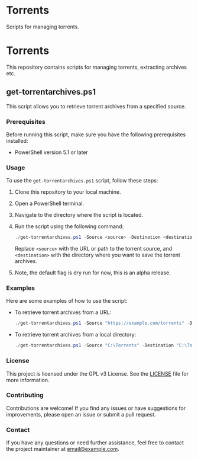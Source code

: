 # Torrents
Scripts for managing torrents.
# Torrents

This repository contains scripts for managing torrents, extracting archives etc.

## get-torrentarchives.ps1

This script allows you to retrieve torrent archives from a specified source.

### Prerequisites

Before running this script, make sure you have the following prerequisites installed:

- PowerShell version 5.1 or later

### Usage

To use the `get-torrentarchives.ps1` script, follow these steps:

1. Clone this repository to your local machine.
2. Open a PowerShell terminal.
3. Navigate to the directory where the script is located.
4. Run the script using the following command:

    ```powershell
    ./get-torrentarchives.ps1 -Source <source> -Destination <destination>
    ```

    Replace `<source>` with the URL or path to the torrent source, and `<destination>` with the directory where you want to save the torrent archives.
5. Note, the default flag is dry run for now, this is an alpha release.

### Examples

Here are some examples of how to use the script:

- To retrieve torrent archives from a URL:

  ```powershell
  ./get-torrentarchives.ps1 -Source "https://example.com/torrents" -Destination "C:\TorrentArchives"
  ```

- To retrieve torrent archives from a local directory:

  ```powershell
  ./get-torrentarchives.ps1 -Source "C:\Torrents" -Destination "C:\TorrentArchives"
  ```

### License

This project is licensed under the GPL v3 License. See the [LICENSE](LICENSE) file for more information.

### Contributing

Contributions are welcome! If you find any issues or have suggestions for improvements, please open an issue or submit a pull request.

### Contact

If you have any questions or need further assistance, feel free to contact the project maintainer at [email@example.com](mailto:email@example.com).